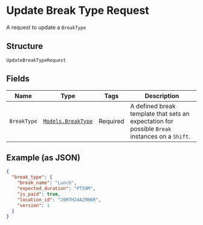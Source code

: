 
# Update Break Type Request

A request to update a `BreakType`

## Structure

`UpdateBreakTypeRequest`

## Fields

| Name | Type | Tags | Description |
|  --- | --- | --- | --- |
| `BreakType` | [`Models.BreakType`](/doc/models/break-type.md) | Required | A defined break template that sets an expectation for possible `Break`<br>instances on a `Shift`. |

## Example (as JSON)

```json
{
  "break_type": {
    "break_name": "Lunch",
    "expected_duration": "PT50M",
    "is_paid": true,
    "location_id": "26M7H24AZ9N6R",
    "version": 1
  }
}
```

